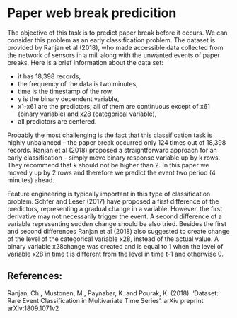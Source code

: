 # Paper web break predicition

The objective of this task is to predict paper break before it occurs. We can consider this problem as an early classification problem. The dataset is provided by Ranjan et al (2018), who made accessible data collected from the network of sensors in a mill along with the unwanted events of paper breaks. Here is a brief information about the data set:

- it has 18,398 records,
- the frequency of the data is two minutes,
- time is the timestamp of the row,
- y is the binary dependent variable,
- x1-x61 are the predictors; all of them are continuous except of x61 (binary variable) and x28 (categorical variable),
- all predictors are centered.

Probably the most challenging is the fact that this classification task is highly unbalanced – the paper break occurred only 124 times out of 18,398 records. Ranjan et al (2018) proposed a straightforward approach for an early classification – simply move binary response variable up by k rows. They recommend that k should not be higher than 2. In this paper we moved y up by 2 rows and therefore we predict the event two period (4 minutes) ahead.

Feature engineering is typically important in this type of classification problem. Schfer and Leser (2017) have proposed a first difference of the predictors, representing a gradual change in a variable. However, the first derivative may not necessarily trigger the event. A second difference of a variable representing sudden change should be also tried. Besides the first and second differences Ranjan et al (2018) also suggested to create change of the level of the categorical variable x28, instead of the actual value. A binary variable x28change was created and is equal to 1 when the level of variable x28 in time t is different from the level in time t-1 and otherwise 0.

## References: 
Ranjan, Ch., Mustonen, M., Paynabar, K. and Pourak, K. (2018). ‘Dataset: Rare Event Classification in Multivariate Time Series’. arXiv preprint arXiv:1809.1071v2

